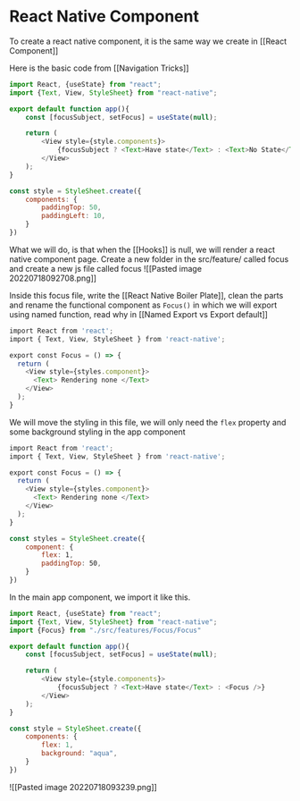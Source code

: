 # React Native Component
To create a react native component, it is the same way we create in [[React Component]]

Here is the basic code from [[Navigation Tricks]]
```js
import React, {useState} from "react";
import {Text, View, StyleSheet} from "react-native";

export default function app(){
	const [focusSubject, setFocus] = useState(null);

	return (
		<View style={style.components}>
			{focusSubject ? <Text>Have state</Text> : <Text>No State</Text>}
		</View>
	);
}

const style = StyleSheet.create({
	components: {
		paddingTop: 50,
		paddingLeft: 10,
	}
})
```

What we will do, is that when the [[Hooks]] is null, we will render a react native component page. Create a new folder in the src/feature/ called focus and create a new js file called focus
![[Pasted image 20220718092708.png]]

Inside this focus file, write the [[React Native Boiler Plate]], clean the parts and rename the functional component as `Focus()` in which we will export using named function, read why in [[Named Export vs Export default]]
```js
import React from 'react';
import { Text, View, StyleSheet } from 'react-native';

export const Focus = () => {
  return (
    <View style={styles.component}>
      <Text> Rendering none </Text>
    </View>
  );
}
```

We will move the styling in this file, we will only need the `flex` property and some background styling in the app component
```js
import React from 'react';
import { Text, View, StyleSheet } from 'react-native';

export const Focus = () => {
  return (
    <View style={styles.component}>
      <Text> Rendering none </Text>
    </View>
  );
}

const styles = StyleSheet.create({
	component: {
		flex: 1,
	    paddingTop: 50,
	}
})
```

In the main app component, we import it like this.
```js
import React, {useState} from "react";
import {Text, View, StyleSheet} from "react-native";
import {Focus} from "./src/features/Focus/Focus"

export default function app(){
	const [focusSubject, setFocus] = useState(null);

	return (
		<View style={style.components}>
			{focusSubject ? <Text>Have state</Text> : <Focus />}
		</View>
	);
}

const style = StyleSheet.create({
	components: {
		flex: 1,
		background: "aqua",
	}
})
```
![[Pasted image 20220718093239.png]]
